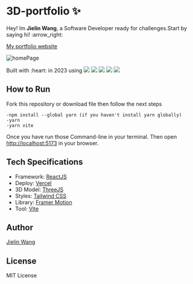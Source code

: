 # 3D-portfolio :sparkles:

<p>Hey! Im <b>Jielin Wang</b>, a Software Developer ready for challenges.Start by saying hi! :arrow_right:

  <a href="https://www.jielinwang.us/"> My portfolio website</a>

</p>

![homePage](<img width="1349" alt="Screenshot 2023-05-16 at 1 04 07 AM" src="https://github.com/JielinWang/3d-portfolio/assets/94776104/2ff3fb72-d776-4d89-a605-fc1aabdbfff9">
)


<p>
  <span>Built with :heart: in 2023 using</span>
  <img src="https://img.shields.io/badge/-ReactJS-41B883">
  <img src="https://img.shields.io/badge/-Framer Motion-9cf">
  <img src="https://img.shields.io/badge/-JavaScript-EFD81F">
  <img src="https://img.shields.io/badge/-Tailwind CSS-FF69B4">
  <img src="https://img.shields.io/badge/-Vite-LR69B4">
</p>


## How to Run

Fork this repository or download file then follow the next steps

```
-npm install --global yarn (if you haven't install yarn globally)
-yarn 
-yarn vite
```

Once you have run those Command-line in your terminal. Then open [http://localhost:5173](http://localhost:5173) in your browser.

## Tech Specifications

- Framework: [ReactJS](https://reactjs.org)
- Deploy: [Vercel](https://vercel.com)
- 3D Model: [ThreeJS](https://threejs.org/)
- Styles: [Tailwind CSS]([https://sass-lang.com](https://tailwindcss.com/))
- Library: [Framer Motion](https://www.framer.com/motion/)
- Tool: [Vite](https://vitejs.dev)

## Author
[Jielin Wang](https://www.linkedin.com/in/jielinwang-/)

## License

MIT License
